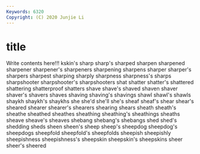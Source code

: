 ```yaml
---
Keywords: 6320
Copyright: (C) 2020 Junjie Li
---
```


# title

Write contents here!!!
kskin's 
sharp 
sharp's 
sharped 
sharpen 
sharpened
sharpener 
sharpener's 
sharpeners 
sharpening 
sharpens 
sharper 
sharper's 
sharpers 
sharpest 
sharping
sharply 
sharpness 
sharpness's 
sharps 
sharpshooter 
sharpshooter's 
sharpshooters 
shat 
shatter 
shatter's
shattered 
shattering 
shatterproof 
shatters 
shave 
shave's 
shaved 
shaven 
shaver 
shaver's
shavers 
shaves 
shaving 
shaving's 
shavings 
shawl 
shawl's 
shawls 
shaykh 
shaykh's
shaykhs 
she 
she'd 
she'll 
she's 
sheaf 
sheaf's 
shear 
shear's 
sheared
shearer 
shearer's 
shearers 
shearing 
shears 
sheath 
sheath's 
sheathe 
sheathed 
sheathes
sheathing 
sheathing's 
sheathings 
sheaths 
sheave 
sheave's 
sheaves 
shebang 
shebang's 
shebangs
shed 
shed's 
shedding 
sheds 
sheen 
sheen's 
sheep 
sheep's 
sheepdog 
sheepdog's
sheepdogs 
sheepfold 
sheepfold's 
sheepfolds 
sheepish 
sheepishly 
sheepishness 
sheepishness's 
sheepskin 
sheepskin's
sheepskins 
sheer 
sheer's 
sheered 
